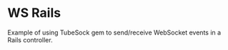 WS Rails
=========

Example of using TubeSock gem to send/receive WebSocket events in a Rails
controller.
